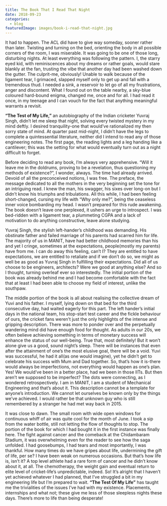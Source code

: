 ```yaml
---
title: The Book That I Read That Night
date: 2018-09-23
categories:
  - blog
featuredImage: images/book-i-read-that-night.jpg
---
```


It had to happen. The ACL did have to give way someday, sooner rather than later. Twisting and turning on the bed, orienting the body in all possible corners of the room, I was miserable. It was going to be one of those long, disturbing nights. At least everything was following the pattern. I, the starry eyed kid, with reminiscences about my dreams or rather goals, would stare blankly at the fan, trusting the vibe that another day had been washed down the gutter. The culprit-me, obviously! Unable to walk because of the ligament tear, I grimaced, slapped myself only to get up and fall with a tremendous thud. I needed a sink, a reservoir to let go of all my frustrations, anger and discontent. What I found out on the table nearby, a sky-blue coloured hard-bound enigma, changed me, once and for all. I had read it once, in my teenage and I can vouch for the fact that anything meaningful warrants a revisit.

**“The Test of My Life,”** an autobiography of the Indian cricketer Yuvraj Singh, didn’t let me sleep that night, solving every twisted mystery in my mind deftly. I desired tranquility-one that would’ve rationalized my then sorry state of mind. At quarter past mid-night, I didn’t have the legs to complete a quintessential literature, neither did I intend to read any of those engineering notes. The first page, the reading lights and a leg handing like a cantilever; this was the setting for what would eventually turn out as a night difficult to forget.

Before deciding to read any book, I’m always very apprehensive. “Will it leave me in the doldrums, proving to be a revelation, thus questioning my methods of existence?”, I wonder, always. The time had already arrived. Devoid of all the preconceived notions, I was free. The preface, the message dedicated to all the mothers in the very beginning set the tone for an intriguing read. I knew the man, his swagger, his sixes over long-on but I didn’t know his triumphs and tribulations. All this while, I had been feeling short-changed, cursing my life with “Why only me?”, being the ceaseless inner voice bombarding my head. I wasn’t prepared for this rude awakening. The book doesn’t leave one perplexed, it ushers an urge to introspect. I was bed-ridden with a ligament tear, a plummeting CGPA and a lack of motivation to do anything constructive, leave alone studying.

Yuvraj Singh, the stylish left-hander’s childhood was demanding. His obstinate father and failed marriage of his parents had scarred him for life. The majority of us in MANIT, have had better childhood memories than his and yet I cringe, sometimes at the expectations, people(mostly my parents) have from me. I can do away this feeling, can’t I? They are entitled to have expectations, we are entitled to retaliate and if we don’t do so, we might as well be as good as Yuvraj Singh in fulfilling their expectations. Did all of us choose to be engineers, architects? Were we good at anything else? And so I thought, turning overleaf ever so interestedly. The initial portion of the book was already behind me and I had become comfortable with the fact that at least I had been able to choose my field of interest, unlike the southpaw.

The middle portion of the book is all about realising the collective dream of Yuvi and his father. I myself, lying down on that bed for the third consecutive day, had waited eagerly for this part. The left hander’s initial days in the national team, his stop-start test career and the fickle behaviour of ours, the cricket fans weren’t just the only highlights of the intense and gripping description. There was more to ponder over and the perpetually wandering mind did have enough food for thought. As adults in our 20s, we often believe achieving something in terms of monetary success will enhance the status of our well-being. True that, most definitely! But it won’t alone give us a good, sound night’s sleep. There will be instances that even after the attainment of one’s the most elusive goal, there will be a void. Yuvi was successful, he had it all(as one would imagine), yet he didn’t get to celebrate his success with Mum and Dad together. So, that’s how it is-there would always be imperfections, not everything would happen as one’s plan. Yes! We would’ve been in a better place, had we been in those IITs. But then aren’t we supposed to be imperfect? The dots were connecting, as I wondered retrospectively. I am in MANIT, I am a student of Mechanical Engineering and that’s about it. This description cannot be a template for anyone’s introduction. We cannot let ourselves be known only by the things we’ve achieved. I would rather be that unknown guy who is still remembered by a stranger he had met way back in 2015.

It was close to dawn. The small room with wide open windows for continuous whiff of air was quite cool for the month of June. I took a sip from the water bottle, still not letting the flow of thoughts to stop. The portion of the book for which I had bought it in the first instance was finally here. The fight against cancer and the comeback at the Chidambaram Stadium, it was overwhelming even for the reader to see how the saga unfolded. I had goosebumps, I had tears and most importantly, I was thankful. How many times do we have gripes about life, undermining the gift of life, per se? I have been weak on numerous occasions. But that’s how life is, isn’t it? A top level athlete had a rare form of cancer and he didn’t know about it, at all. The chemotherapy, the weight gain and eventual return to elite level of cricket-life’s unpredictable, indeed. So! It’s alright that I haven’t yet achieved whatever I had planned, that I’ve struggled a bit in my engineering life but I’m prepared to wait. **“The Test Of My Life”** has taught me the trivialities of the issues I’ve had with my existence. Placements, internships and what not; these give me less of those sleepless nights these days. There’s more to life than being desperate!
